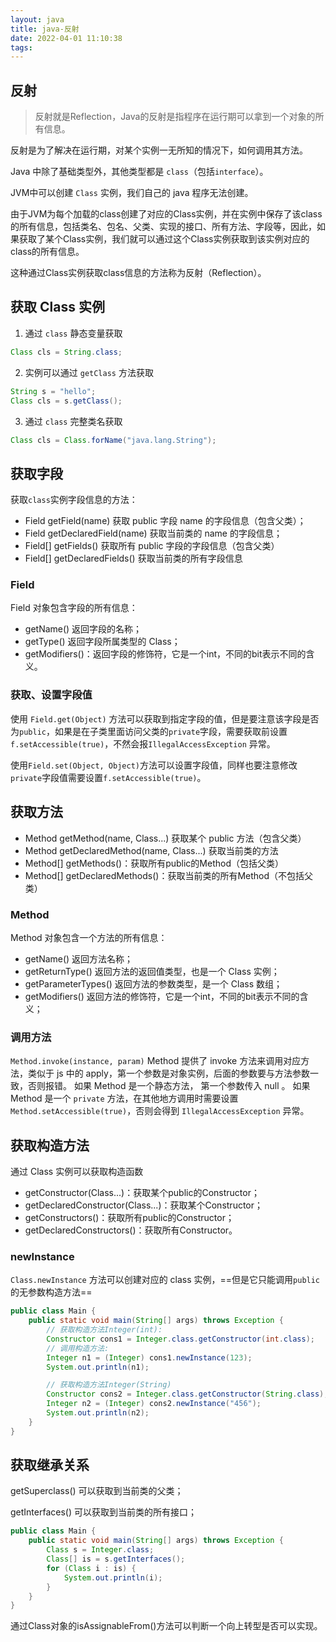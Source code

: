 ```yaml
---
layout: java
title: java-反射
date: 2022-04-01 11:10:38
tags:
---
```


## 反射

> 反射就是Reflection，Java的反射是指程序在运行期可以拿到一个对象的所有信息。

反射是为了解决在运行期，对某个实例一无所知的情况下，如何调用其方法。

Java 中除了基础类型外，其他类型都是 `class`（包括`interface`）。

JVM中可以创建 `Class` 实例，我们自己的 java 程序无法创建。

由于JVM为每个加载的class创建了对应的Class实例，并在实例中保存了该class的所有信息，包括类名、包名、父类、实现的接口、所有方法、字段等，因此，如果获取了某个Class实例，我们就可以通过这个Class实例获取到该实例对应的class的所有信息。

这种通过Class实例获取class信息的方法称为反射（Reflection）。

## 获取 Class 实例

1. 通过 `class` 静态变量获取
```java
Class cls = String.class;
```

2. 实例可以通过 `getClass` 方法获取
```java
String s = "hello";
Class cls = s.getClass();
```

3. 通过 `class` 完整类名获取
```java
Class cls = Class.forName("java.lang.String");
```


## 获取字段

获取`class`实例字段信息的方法：
- Field getField(name) 获取 public 字段 name 的字段信息（包含父类）；
- Field getDeclaredField(name) 获取当前类的 name 的字段信息；
- Field[] getFields() 获取所有 public 字段的字段信息（包含父类）
- Field[] getDeclaredFields() 获取当前类的所有字段信息

### Field

Field 对象包含字段的所有信息：

- getName() 返回字段的名称；
- getType() 返回字段所属类型的 Class；
- getModifiers()：返回字段的修饰符，它是一个int，不同的bit表示不同的含义。

### 获取、设置字段值

使用 `Field.get(Object)` 方法可以获取到指定字段的值，但是要注意该字段是否为`public`，如果是在子类里面访问父类的`private`字段，需要获取前设置 `f.setAccessible(true)`，不然会报`IllegalAccessException` 异常。

使用`Field.set(Object, Object)`方法可以设置字段值，同样也要注意修改`private`字段值需要设置`f.setAccessible(true)`。

## 获取方法

- Method getMethod(name, Class...) 获取某个 public 方法（包含父类）
- Method getDeclaredMethod(name, Class...) 获取当前类的方法
- Method[] getMethods()：获取所有public的Method（包括父类）
- Method[] getDeclaredMethods()：获取当前类的所有Method（不包括父类）

### Method

Method 对象包含一个方法的所有信息：
- getName() 返回方法名称；
- getReturnType() 返回方法的返回值类型，也是一个 Class 实例；
- getParameterTypes() 返回方法的参数类型，是一个 Class 数组；
- getModifiers() 返回方法的修饰符，它是一个int，不同的bit表示不同的含义；

### 调用方法

`Method.invoke(instance, param)` Method 提供了 invoke 方法来调用对应方法，类似于 js 中的 apply，第一个参数是对象实例，后面的参数要与方法参数一致，否则报错。
如果 Method 是一个静态方法， 第一个参数传入 null 。
如果 Method 是一个 `private` 方法，在其他地方调用时需要设置 `Method.setAccessible(true)`，否则会得到 `IllegalAccessException` 异常。

## 获取构造方法

通过 Class 实例可以获取构造函数

- getConstructor(Class...)：获取某个public的Constructor；
- getDeclaredConstructor(Class...)：获取某个Constructor；
- getConstructors()：获取所有public的Constructor；
- getDeclaredConstructors()：获取所有Constructor。

### newInstance

`Class.newInstance` 方法可以创建对应的 class 实例，==但是它只能调用`public`的无参数构造方法==
```java
public class Main {
    public static void main(String[] args) throws Exception {
        // 获取构造方法Integer(int):
        Constructor cons1 = Integer.class.getConstructor(int.class);
        // 调用构造方法:
        Integer n1 = (Integer) cons1.newInstance(123);
        System.out.println(n1);

        // 获取构造方法Integer(String)
        Constructor cons2 = Integer.class.getConstructor(String.class);
        Integer n2 = (Integer) cons2.newInstance("456");
        System.out.println(n2);
    }
}
```

## 获取继承关系

getSuperclass() 可以获取到当前类的父类；

getInterfaces() 可以获取到当前类的所有接口；
```java
public class Main {
    public static void main(String[] args) throws Exception {
        Class s = Integer.class;
        Class[] is = s.getInterfaces();
        for (Class i : is) {
            System.out.println(i);
        }
    }
}
```

通过Class对象的isAssignableFrom()方法可以判断一个向上转型是否可以实现。